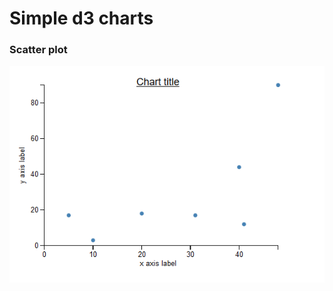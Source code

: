 # Simple d3 charts
### Scatter plot

![image of simple d3 scatter plot](https://github.com/Trende/Simple-d3-charts/blob/master/img/scatterPlot.PNG "Simple d3 scatter plot")
